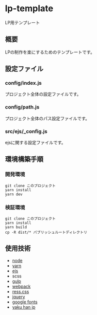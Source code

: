 # lp-template

LP用テンプレート

## 概要
LPの制作を楽にするためのテンプレートです。

## 設定ファイル
### config/index.js
プロジェクト全体の設定ファイルです。

### config/path.js
プロジェクト全体のパス設定ファイルです。

### src/ejs/_config.js
ejsに関する設定ファイルです。

## 環境構築手順

### 開発環境
```
git clone このプロジェクト
yarn install
yarn dev
```

### 検証環境
```
git clone このプロジェクト
yarn install
yarn build
cp -R dist/* パブリッシュルートディレクトリ
```


## 使用技術
- [node](https://nodejs.org/ja/)
- [yarn](https://classic.yarnpkg.com/ja/)
- [ejs](https://ejs.co/)
- scss
- [gulp](https://gulpjs.com/)
- [webpack](https://webpack.js.org/)
- [ress.css](https://github.com/filipelinhares/ress)
- [jquery](https://jquery.com/)
- [google fonts](https://fonts.google.com/selection?query=noto+sans&selection.family=Noto+Sans+JP:400,700|Noto+Serif+JP:400,700)
- [yaku han jp](https://yakuhanjp.qranoko.jp/)
